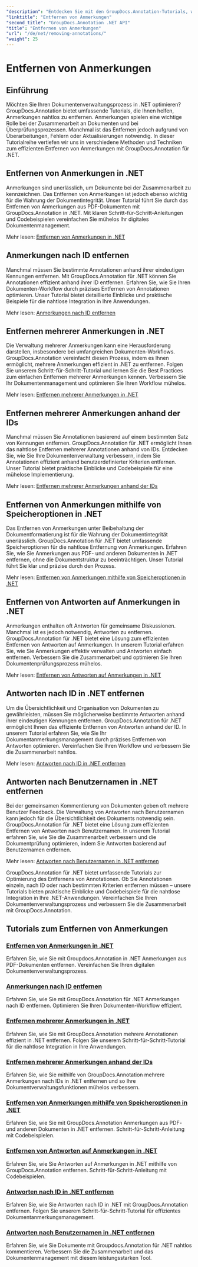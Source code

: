 ```yaml
---
"description": "Entdecken Sie mit den GroupDocs.Annotation-Tutorials, wie Sie Anmerkungen in .NET effizient verwalten. Optimieren Sie Ihren Dokumenten-Workflow und verbessern Sie die Zusammenarbeit nahtlos."
"linktitle": "Entfernen von Anmerkungen"
"second_title": "GroupDocs.Annotation .NET API"
"title": "Entfernen von Anmerkungen"
"url": "/de/net/removing-annotations/"
"weight": 25
---
```


# Entfernen von Anmerkungen

## Einführung

Möchten Sie Ihren Dokumentenverwaltungsprozess in .NET optimieren? GroupDocs.Annotation bietet umfassende Tutorials, die Ihnen helfen, Anmerkungen nahtlos zu entfernen. Anmerkungen spielen eine wichtige Rolle bei der Zusammenarbeit an Dokumenten und bei Überprüfungsprozessen. Manchmal ist das Entfernen jedoch aufgrund von Überarbeitungen, Fehlern oder Aktualisierungen notwendig. In dieser Tutorialreihe vertiefen wir uns in verschiedene Methoden und Techniken zum effizienten Entfernen von Anmerkungen mit GroupDocs.Annotation für .NET.

## Entfernen von Anmerkungen in .NET
Anmerkungen sind unerlässlich, um Dokumente bei der Zusammenarbeit zu kennzeichnen. Das Entfernen von Anmerkungen ist jedoch ebenso wichtig für die Wahrung der Dokumentintegrität. Unser Tutorial führt Sie durch das Entfernen von Anmerkungen aus PDF-Dokumenten mit GroupDocs.Annotation in .NET. Mit klaren Schritt-für-Schritt-Anleitungen und Codebeispielen vereinfachen Sie mühelos Ihr digitales Dokumentenmanagement.

Mehr lesen: [Entfernen von Anmerkungen in .NET](./remove-annotations/)

## Anmerkungen nach ID entfernen
Manchmal müssen Sie bestimmte Annotationen anhand ihrer eindeutigen Kennungen entfernen. Mit GroupDocs.Annotation für .NET können Sie Annotationen effizient anhand ihrer ID entfernen. Erfahren Sie, wie Sie Ihren Dokumenten-Workflow durch präzises Entfernen von Annotationen optimieren. Unser Tutorial bietet detaillierte Einblicke und praktische Beispiele für die nahtlose Integration in Ihre Anwendungen.

Mehr lesen: [Anmerkungen nach ID entfernen](./remove-annotations-by-id/)

## Entfernen mehrerer Anmerkungen in .NET
Die Verwaltung mehrerer Anmerkungen kann eine Herausforderung darstellen, insbesondere bei umfangreichen Dokumenten-Workflows. GroupDocs.Annotation vereinfacht diesen Prozess, indem es Ihnen ermöglicht, mehrere Anmerkungen effizient in .NET zu entfernen. Folgen Sie unserem Schritt-für-Schritt-Tutorial und lernen Sie die Best Practices zum einfachen Entfernen mehrerer Anmerkungen kennen. Verbessern Sie Ihr Dokumentenmanagement und optimieren Sie Ihren Workflow mühelos.

Mehr lesen: [Entfernen mehrerer Anmerkungen in .NET](./remove-multiple-annotations/)

## Entfernen mehrerer Anmerkungen anhand der IDs
Manchmal müssen Sie Annotationen basierend auf einem bestimmten Satz von Kennungen entfernen. GroupDocs.Annotation für .NET ermöglicht Ihnen das nahtlose Entfernen mehrerer Annotationen anhand von IDs. Entdecken Sie, wie Sie Ihre Dokumentenverwaltung verbessern, indem Sie Annotationen effizient anhand benutzerdefinierter Kriterien entfernen. Unser Tutorial bietet praktische Einblicke und Codebeispiele für eine mühelose Implementierung.

Mehr lesen: [Entfernen mehrerer Anmerkungen anhand der IDs](./remove-multiple-annotations-by-ids/)

## Entfernen von Anmerkungen mithilfe von Speicheroptionen in .NET
Das Entfernen von Anmerkungen unter Beibehaltung der Dokumentformatierung ist für die Wahrung der Dokumentintegrität unerlässlich. GroupDocs.Annotation für .NET bietet umfassende Speicheroptionen für die nahtlose Entfernung von Anmerkungen. Erfahren Sie, wie Sie Anmerkungen aus PDF- und anderen Dokumenten in .NET entfernen, ohne die Dokumentstruktur zu beeinträchtigen. Unser Tutorial führt Sie klar und präzise durch den Prozess.

Mehr lesen: [Entfernen von Anmerkungen mithilfe von Speicheroptionen in .NET](./remove-annotations-using-save-options/)

## Entfernen von Antworten auf Anmerkungen in .NET
Anmerkungen enthalten oft Antworten für gemeinsame Diskussionen. Manchmal ist es jedoch notwendig, Antworten zu entfernen. GroupDocs.Annotation für .NET bietet eine Lösung zum effizienten Entfernen von Antworten auf Anmerkungen. In unserem Tutorial erfahren Sie, wie Sie Anmerkungen effektiv verwalten und Antworten einfach entfernen. Verbessern Sie die Zusammenarbeit und optimieren Sie Ihren Dokumentenprüfungsprozess mühelos.

Mehr lesen: [Entfernen von Antworten auf Anmerkungen in .NET](./remove-replies-to-annotations/)

## Antworten nach ID in .NET entfernen
Um die Übersichtlichkeit und Organisation von Dokumenten zu gewährleisten, müssen Sie möglicherweise bestimmte Antworten anhand ihrer eindeutigen Kennungen entfernen. GroupDocs.Annotation für .NET ermöglicht Ihnen das effiziente Entfernen von Antworten anhand der ID. In unserem Tutorial erfahren Sie, wie Sie Ihr Dokumentanmerkungsmanagement durch präzises Entfernen von Antworten optimieren. Vereinfachen Sie Ihren Workflow und verbessern Sie die Zusammenarbeit nahtlos.

Mehr lesen: [Antworten nach ID in .NET entfernen](./remove-replies-by-id/)

## Antworten nach Benutzernamen in .NET entfernen
Bei der gemeinsamen Kommentierung von Dokumenten geben oft mehrere Benutzer Feedback. Die Verwaltung von Antworten nach Benutzernamen kann jedoch für die Übersichtlichkeit des Dokuments notwendig sein. GroupDocs.Annotation für .NET bietet eine Lösung zum effizienten Entfernen von Antworten nach Benutzernamen. In unserem Tutorial erfahren Sie, wie Sie die Zusammenarbeit verbessern und die Dokumentprüfung optimieren, indem Sie Antworten basierend auf Benutzernamen entfernen.

Mehr lesen: [Antworten nach Benutzernamen in .NET entfernen](./remove-replies-by-username/)

GroupDocs.Annotation für .NET bietet umfassende Tutorials zur Optimierung des Entfernens von Annotationen. Ob Sie Annotationen einzeln, nach ID oder nach bestimmten Kriterien entfernen müssen – unsere Tutorials bieten praktische Einblicke und Codebeispiele für die nahtlose Integration in Ihre .NET-Anwendungen. Vereinfachen Sie Ihren Dokumentenverwaltungsprozess und verbessern Sie die Zusammenarbeit mit GroupDocs.Annotation.
## Tutorials zum Entfernen von Anmerkungen
### [Entfernen von Anmerkungen in .NET](./remove-annotations/)
Erfahren Sie, wie Sie mit Groupdocs.Annotation in .NET Anmerkungen aus PDF-Dokumenten entfernen. Vereinfachen Sie Ihren digitalen Dokumentenverwaltungsprozess.
### [Anmerkungen nach ID entfernen](./remove-annotations-by-id/)
Erfahren Sie, wie Sie mit GroupDocs.Annotation für .NET Anmerkungen nach ID entfernen. Optimieren Sie Ihren Dokumenten-Workflow effizient.
### [Entfernen mehrerer Anmerkungen in .NET](./remove-multiple-annotations/)
Erfahren Sie, wie Sie mit GroupDocs.Annotation mehrere Annotationen effizient in .NET entfernen. Folgen Sie unserem Schritt-für-Schritt-Tutorial für die nahtlose Integration in Ihre Anwendungen.
### [Entfernen mehrerer Anmerkungen anhand der IDs](./remove-multiple-annotations-by-ids/)
Erfahren Sie, wie Sie mithilfe von GroupDocs.Annotation mehrere Anmerkungen nach IDs in .NET entfernen und so Ihre Dokumentverwaltungsfunktionen mühelos verbessern.
### [Entfernen von Anmerkungen mithilfe von Speicheroptionen in .NET](./remove-annotations-using-save-options/)
Erfahren Sie, wie Sie mit GroupDocs.Annotation Anmerkungen aus PDF- und anderen Dokumenten in .NET entfernen. Schritt-für-Schritt-Anleitung mit Codebeispielen.
### [Entfernen von Antworten auf Anmerkungen in .NET](./remove-replies-to-annotations/)
Erfahren Sie, wie Sie Antworten auf Anmerkungen in .NET mithilfe von GroupDocs.Annotation entfernen. Schritt-für-Schritt-Anleitung mit Codebeispielen.
### [Antworten nach ID in .NET entfernen](./remove-replies-by-id/)
Erfahren Sie, wie Sie Antworten nach ID in .NET mit GroupDocs.Annotation entfernen. Folgen Sie unserem Schritt-für-Schritt-Tutorial für effizientes Dokumentanmerkungsmanagement.
### [Antworten nach Benutzernamen in .NET entfernen](./remove-replies-by-username/)
Erfahren Sie, wie Sie Dokumente mit Groupdocs.Annotation für .NET nahtlos kommentieren. Verbessern Sie die Zusammenarbeit und das Dokumentenmanagement mit diesem leistungsstarken Tool.